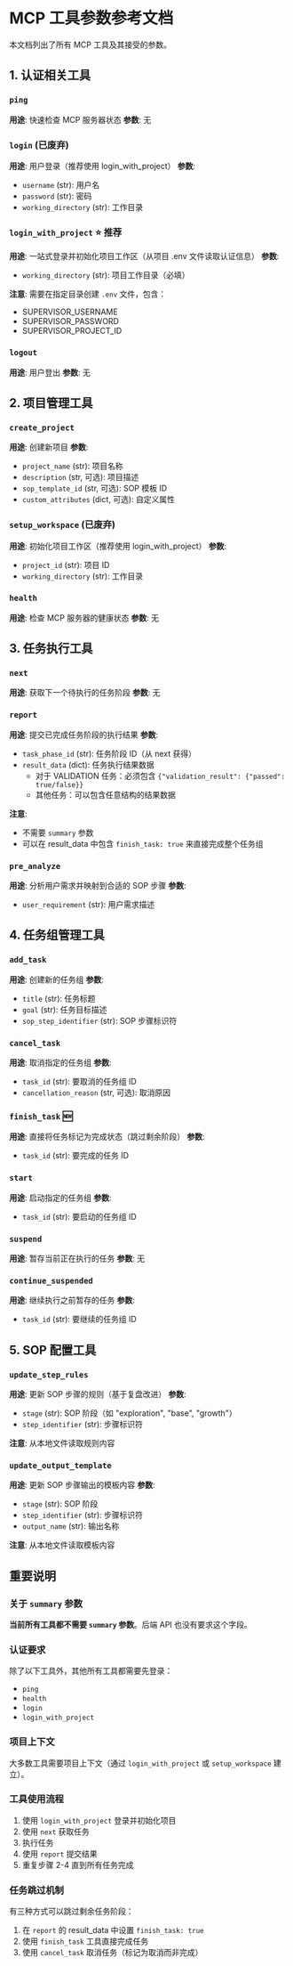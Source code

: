 # MCP 工具参数参考文档

本文档列出了所有 MCP 工具及其接受的参数。

## 1. 认证相关工具

### `ping`
**用途**: 快速检查 MCP 服务器状态
**参数**: 无

### `login` (已废弃)
**用途**: 用户登录（推荐使用 login_with_project）
**参数**:
- `username` (str): 用户名
- `password` (str): 密码
- `working_directory` (str): 工作目录

### `login_with_project` ⭐ 推荐
**用途**: 一站式登录并初始化项目工作区（从项目 .env 文件读取认证信息）
**参数**:
- `working_directory` (str): 项目工作目录（必填）

**注意**: 需要在指定目录创建 `.env` 文件，包含：
- SUPERVISOR_USERNAME
- SUPERVISOR_PASSWORD
- SUPERVISOR_PROJECT_ID

### `logout`
**用途**: 用户登出
**参数**: 无

## 2. 项目管理工具

### `create_project`
**用途**: 创建新项目
**参数**:
- `project_name` (str): 项目名称
- `description` (str, 可选): 项目描述
- `sop_template_id` (str, 可选): SOP 模板 ID
- `custom_attributes` (dict, 可选): 自定义属性

### `setup_workspace` (已废弃)
**用途**: 初始化项目工作区（推荐使用 login_with_project）
**参数**:
- `project_id` (str): 项目 ID
- `working_directory` (str): 工作目录

### `health`
**用途**: 检查 MCP 服务器的健康状态
**参数**: 无

## 3. 任务执行工具

### `next`
**用途**: 获取下一个待执行的任务阶段
**参数**: 无

### `report`
**用途**: 提交已完成任务阶段的执行结果
**参数**:
- `task_phase_id` (str): 任务阶段 ID（从 next 获得）
- `result_data` (dict): 任务执行结果数据
  - 对于 VALIDATION 任务：必须包含 `{"validation_result": {"passed": true/false}}`
  - 其他任务：可以包含任意结构的结果数据

**注意**:
- 不需要 `summary` 参数
- 可以在 result_data 中包含 `finish_task: true` 来直接完成整个任务组

### `pre_analyze`
**用途**: 分析用户需求并映射到合适的 SOP 步骤
**参数**:
- `user_requirement` (str): 用户需求描述

## 4. 任务组管理工具

### `add_task`
**用途**: 创建新的任务组
**参数**:
- `title` (str): 任务标题
- `goal` (str): 任务目标描述
- `sop_step_identifier` (str): SOP 步骤标识符

### `cancel_task`
**用途**: 取消指定的任务组
**参数**:
- `task_id` (str): 要取消的任务组 ID
- `cancellation_reason` (str, 可选): 取消原因

### `finish_task` 🆕
**用途**: 直接将任务标记为完成状态（跳过剩余阶段）
**参数**:
- `task_id` (str): 要完成的任务 ID

### `start`
**用途**: 启动指定的任务组
**参数**:
- `task_id` (str): 要启动的任务组 ID

### `suspend`
**用途**: 暂存当前正在执行的任务
**参数**: 无

### `continue_suspended`
**用途**: 继续执行之前暂存的任务
**参数**:
- `task_id` (str): 要继续的任务组 ID

## 5. SOP 配置工具

### `update_step_rules`
**用途**: 更新 SOP 步骤的规则（基于复盘改进）
**参数**:
- `stage` (str): SOP 阶段（如 "exploration", "base", "growth"）
- `step_identifier` (str): 步骤标识符

**注意**: 从本地文件读取规则内容

### `update_output_template`
**用途**: 更新 SOP 步骤输出的模板内容
**参数**:
- `stage` (str): SOP 阶段
- `step_identifier` (str): 步骤标识符
- `output_name` (str): 输出名称

**注意**: 从本地文件读取模板内容

## 重要说明

### 关于 `summary` 参数
**当前所有工具都不需要 `summary` 参数**。后端 API 也没有要求这个字段。

### 认证要求
除了以下工具外，其他所有工具都需要先登录：
- `ping`
- `health`
- `login`
- `login_with_project`

### 项目上下文
大多数工具需要项目上下文（通过 `login_with_project` 或 `setup_workspace` 建立）。

### 工具使用流程
1. 使用 `login_with_project` 登录并初始化项目
2. 使用 `next` 获取任务
3. 执行任务
4. 使用 `report` 提交结果
5. 重复步骤 2-4 直到所有任务完成

### 任务跳过机制
有三种方式可以跳过剩余任务阶段：
1. 在 `report` 的 result_data 中设置 `finish_task: true`
2. 使用 `finish_task` 工具直接完成任务
3. 使用 `cancel_task` 取消任务（标记为取消而非完成）